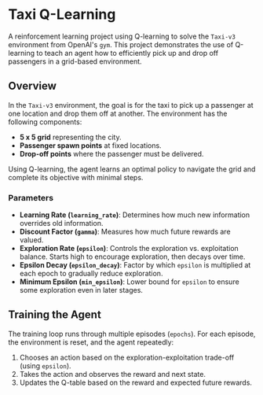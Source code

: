
# Taxi Q-Learning

A reinforcement learning project using Q-learning to solve the `Taxi-v3` environment from OpenAI's `gym`. This project demonstrates the use of Q-learning to teach an agent how to efficiently pick up and drop off passengers in a grid-based environment.

## Overview

In the `Taxi-v3` environment, the goal is for the taxi to pick up a passenger at one location and drop them off at another. The environment has the following components:
- **5 x 5 grid** representing the city.
- **Passenger spawn points** at fixed locations.
- **Drop-off points** where the passenger must be delivered.
  
Using Q-learning, the agent learns an optimal policy to navigate the grid and complete its objective with minimal steps.

### Parameters

- **Learning Rate (`learning_rate`)**: Determines how much new information overrides old information.
- **Discount Factor (`gamma`)**: Measures how much future rewards are valued.
- **Exploration Rate (`epsilon`)**: Controls the exploration vs. exploitation balance. Starts high to encourage exploration, then decays over time.
- **Epsilon Decay (`epsilon_decay`)**: Factor by which `epsilon` is multiplied at each epoch to gradually reduce exploration.
- **Minimum Epsilon (`min_epsilon`)**: Lower bound for `epsilon` to ensure some exploration even in later stages.

## Training the Agent

The training loop runs through multiple episodes (`epochs`). For each episode, the environment is reset, and the agent repeatedly:
1. Chooses an action based on the exploration-exploitation trade-off (using `epsilon`).
2. Takes the action and observes the reward and next state.
3. Updates the Q-table based on the reward and expected future rewards.
